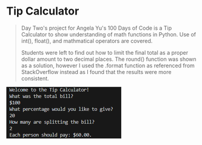 # Tip Calculator
> Day Two's project for Angela Yu's 100 Days of Code is a Tip Calculator to show understanding of math functions in Python. Use of int(), float(), and mathmatical operators are covered.
>
> Students were left to find out how to limit the final total as a proper dollar amount to two decimal places. The round() function was shown as a solution, however I used the .format function as referenced from StackOverflow instead as I found that the results were more consistent.

![Screenshot](CalculatorScreenshot.png)
